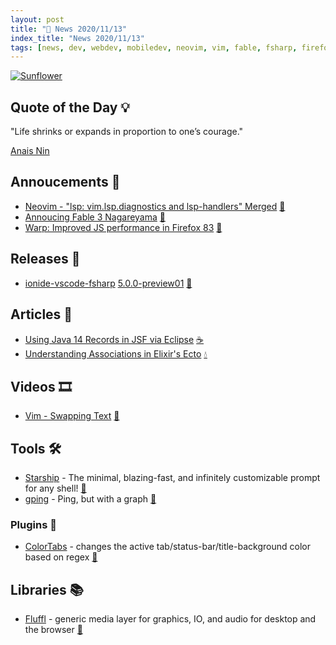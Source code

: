 ```yaml
---
layout: post
title: "📜 News 2020/11/13"
index_title: "News 2020/11/13"
tags: [news, dev, webdev, mobiledev, neovim, vim, fable, fsharp, firefox, java, shell, vscode, rustlang, elixirlang]
---
```


<a href="https://daily-tech-news.github.io/2020/11/13/news.html">
  <img src="https://user-images.githubusercontent.com/430272/99139010-de417d00-2613-11eb-9ef9-2f2694e3a5f2.jpg"
     alt="Sunflower"
     class="image">
</a>

## Quote of the Day 💡

"Life shrinks or expands in proportion to one’s courage."

[Anais Nin](https://en.wikipedia.org/wiki/Ana%C3%AFs_Nin)

## Annoucements 🥁

- [Neovim - "lsp: vim.lsp.diagnostics and lsp-handlers" Merged](https://github.com/neovim/neovim/pull/12655) [🍃](https://neovim.io "#neovim")
- [Annoucing Fable 3 Nagareyama](https://fable.io/blog/Announcing-Nagareyama-2.html) [🔷](https://fsharp.org "#fsharp #dotnet")
- [Warp: Improved JS performance in Firefox 83](https://hacks.mozilla.org/2020/11/warp-improved-js-performance-in-firefox-83/) [🦊](https://www.mozilla.org/en-US/firefox "#firefox")

## Releases 🥳

- [ionide-vscode-fsharp](https://github.com/ionide/ionide-vscode-fsharp) [5.0.0-preview01](https://github.com/ionide/ionide-vscode-fsharp/releases/tag/5.0.0-preview01) [🔷](https://fsharp.org "#fsharp #dotnet")

## Articles 📜

- [Using Java 14 Records in JSF via Eclipse](https://balusc.omnifaces.org/2020/11/using-java-14-records-in-jsf-via-eclipse.html) [☕️](https://www.java.com "#java")
- [Understanding Associations in Elixir's Ecto](https://blog.appsignal.com/2020/11/10/understanding-associations-in-elixir-ecto.html?utm_source=boostedblogpost&utm_medium=twitter&utm_campaign=2020-11-10) [💧](https://elixir-lang.org "#elixirlang")

## Videos 🎞

- [Vim - Swapping Text](https://www.youtube.com/watch?v=bASKn1WcM9A) [🍃](https://www.vim.org "#vim")

## Tools 🛠

- [Starship](https://starship.rs) - The minimal, blazing-fast, and infinitely customizable prompt for any shell!  [🐚](https://starship.rs "#zsh #shell")
- [gping](https://github.com/orf/gping) - Ping, but with a graph [🦀](https://www.rust-lang.org "#rust")

### Plugins 🔌

- [ColorTabs](https://marketplace.visualstudio.com/items?itemName=orepor.color-tabs-vscode-ext) - changes the active tab/status-bar/title-background color based on regex [📝](https://code.visualstudio.com "#vscode")

## Libraries 📚

- [Fluffl](https://github.com/K-C-DaCosta/fluffl) - generic media layer for graphics, IO, and audio for desktop and the browser [🦀](https://www.rust-lang.org "#rust")

